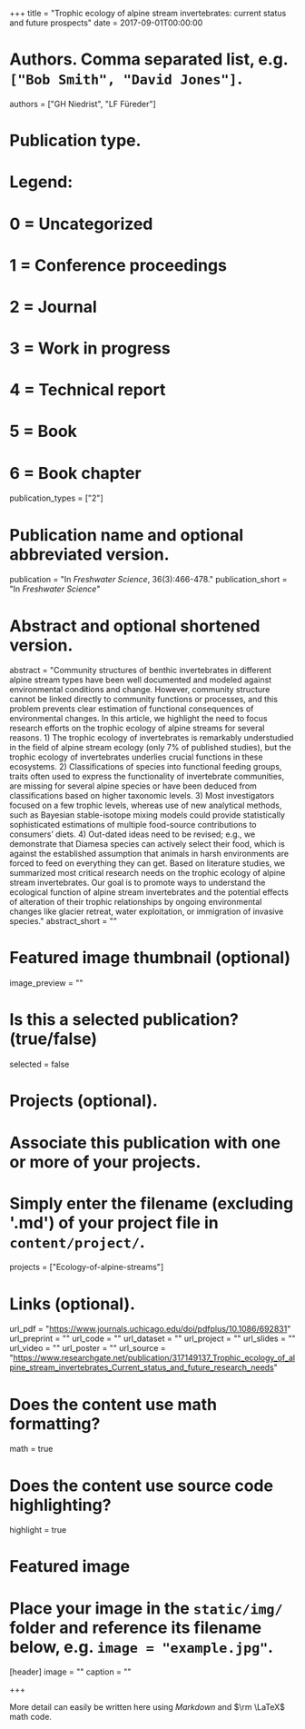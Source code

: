 +++
title = "Trophic ecology of alpine stream invertebrates: current status and future prospects"
date = 2017-09-01T00:00:00

# Authors. Comma separated list, e.g. `["Bob Smith", "David Jones"]`.
authors = ["GH Niedrist", "LF Füreder"]

# Publication type.
# Legend:
# 0 = Uncategorized
# 1 = Conference proceedings
# 2 = Journal
# 3 = Work in progress
# 4 = Technical report
# 5 = Book
# 6 = Book chapter
publication_types = ["2"]

# Publication name and optional abbreviated version.
publication = "In *Freshwater Science*, 36(3):466-478."
publication_short = "In *Freshwater Science*"

# Abstract and optional shortened version.
abstract = "Community structures of benthic invertebrates in different alpine stream types have been well documented and modeled against environmental conditions and change. However, community structure cannot be linked directly to community functions or processes, and this problem prevents clear estimation of functional consequences of environmental changes. In this article, we highlight the need to focus research efforts on the trophic ecology of alpine streams for several reasons. 1) The trophic ecology of invertebrates is remarkably understudied in the field of alpine stream ecology (only 7% of published studies), but the trophic ecology of invertebrates underlies crucial functions in these ecosystems. 2) Classifications of species into functional feeding groups, traits often used to express the functionality of invertebrate communities, are missing for several alpine species or have been deduced from classifications based on higher taxonomic levels. 3) Most investigators focused on a few trophic levels, whereas use of new analytical methods, such as Bayesian stable-isotope mixing models could provide statistically sophisticated estimations of multiple food-source contributions to consumers’ diets. 4) Out-dated ideas need to be revised; e.g., we demonstrate that Diamesa species can actively select their food, which is against the established assumption that animals in harsh environments are forced to feed on everything they can get. Based on literature studies, we summarized most critical research needs on the trophic ecology of alpine stream invertebrates. Our goal is to promote ways to understand the ecological function of alpine stream invertebrates and the potential effects of alteration of their trophic relationships by ongoing environmental changes like glacier retreat, water exploitation, or immigration of invasive species."
abstract_short = ""

# Featured image thumbnail (optional)
image_preview = ""

# Is this a selected publication? (true/false)
selected = false

# Projects (optional).
#   Associate this publication with one or more of your projects.
#   Simply enter the filename (excluding '.md') of your project file in `content/project/`.
projects = ["Ecology-of-alpine-streams"]

# Links (optional).
url_pdf = "https://www.journals.uchicago.edu/doi/pdfplus/10.1086/692831"
url_preprint = ""
url_code = ""
url_dataset = ""
url_project = ""
url_slides = ""
url_video = ""
url_poster = ""
url_source = "https://www.researchgate.net/publication/317149137_Trophic_ecology_of_alpine_stream_invertebrates_Current_status_and_future_research_needs"

# Does the content use math formatting?
math = true

# Does the content use source code highlighting?
highlight = true

# Featured image
# Place your image in the `static/img/` folder and reference its filename below, e.g. `image = "example.jpg"`.
[header]
image = ""
caption = ""

+++

More detail can easily be written here using *Markdown* and $\rm \LaTeX$ math code.
